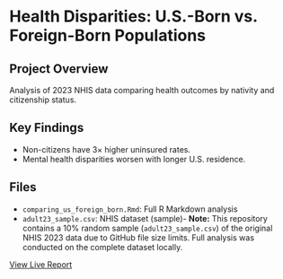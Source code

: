 # Health Disparities: U.S.-Born vs. Foreign-Born Populations

## Project Overview
Analysis of 2023 NHIS data comparing health outcomes by nativity and citizenship status.

## Key Findings
- Non-citizens have 3× higher uninsured rates.
- Mental health disparities worsen with longer U.S. residence.

## Files
- `comparing_us_foreign_born.Rmd`: Full R Markdown analysis
- `adult23_sample.csv`: NHIS dataset (sample)- **Note:** This repository contains a 10% random sample (`adult23_sample.csv`) of the original NHIS 2023 data due to GitHub file size limits. Full analysis was conducted on the complete dataset locally.
  
[View Live Report](https://nshureih.github.io/NHIS-Health-Disparities/)
